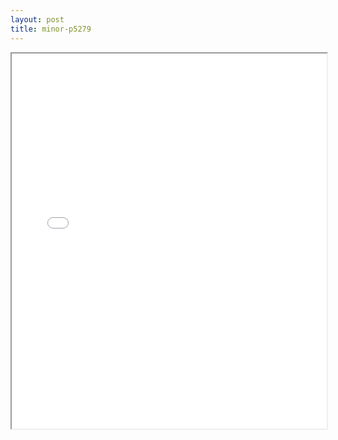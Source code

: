 ```yaml
---
layout: post
title: minor-p5279
---
```


<div class="pdf-container">
<iframe src="/ea/assets/pdfs/minor-p5279.pdf" height="600" width="100%" allowFullScreen="true"></iframe>
</div>

